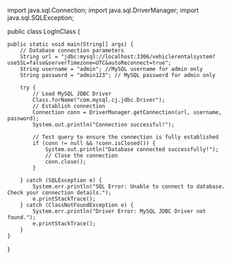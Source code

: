 import java.sql.Connection;
import java.sql.DriverManager;
import java.sql.SQLException;

public class LogInClass {

    public static void main(String[] args) {
        // Database connection parameters
        String url = "jdbc:mysql://localhost:3306/vehiclerentalsystem?useSSL=false&serverTimezone=UTC&autoReconnect=true";
        String username = "admin"; //MySQL username for admin only
        String password = "admin123"; // MySQL password for admin only

        try {
            // Load MySQL JDBC Driver
            Class.forName("com.mysql.cj.jdbc.Driver");
            // Establish connection
            Connection conn = DriverManager.getConnection(url, username, password);
            System.out.println("Connection successful!");

            // Test query to ensure the connection is fully established
            if (conn != null && !conn.isClosed()) {
                System.out.println("Database connected successfully!");
                // Close the connection
                conn.close();
            }

        } catch (SQLException e) {
            System.err.println("SQL Error: Unable to connect to database. Check your connection details.");
            e.printStackTrace(); 
        } catch (ClassNotFoundException e) {
            System.err.println("Driver Error: MySQL JDBC Driver not found.");
            e.printStackTrace(); 
        }
    }
}

